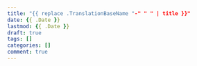 ```yaml
---
title: "{{ replace .TranslationBaseName "-" " " | title }}"
date: {{ .Date }}
lastmod: {{ .Date }}
draft: true
tags: []
categories: []
comment: true
---
```

